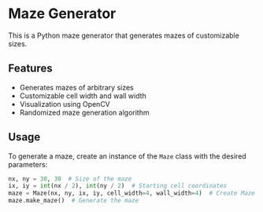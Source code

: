 # Maze Generator

This is a Python maze generator that generates mazes of customizable sizes.

## Features

- Generates mazes of arbitrary sizes
- Customizable cell width and wall width
- Visualization using OpenCV
- Randomized maze generation algorithm

## Usage

To generate a maze, create an instance of the `Maze` class with the desired parameters:

```python
nx, ny = 30, 30  # Size of the maze
ix, iy = int(nx / 2), int(ny / 2)  # Starting cell coordinates
maze = Maze(nx, ny, ix, iy, cell_width=4, wall_width=4)  # Create Maze instance
maze.make_maze()  # Generate the maze

